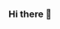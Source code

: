 ### Hi there 👋

<!--
**balajirengarajan/balajirengarajan** is a ✨ _special_ ✨ repository because its `README.md` (this file) appears on your GitHub profile.

Here are some ideas to get you started:

- 🔭 I’m currently working on ...Micro Services
- 🌱 I’m currently learning ... AWS
- 👯 I’m looking to collaborate on ...
- 🤔 I’m looking for help with ...
- 💬 Ask me about ... Anything, It would be opportunity for me to learn as well.
- 📫 How to reach me: ...
- 😄 Pronouns: ... He/Him/Bala
- ⚡ Fun fact: ... 
-->
